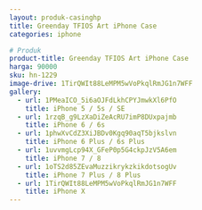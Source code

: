 ```yaml
---
layout: produk-casinghp
title: Greenday TFIOS Art iPhone Case
categories: iphone

# Produk
product-title: Greenday TFIOS Art iPhone Case
harga: 90000
sku: hn-1229
image-drive: 1TirQWIt88LeMPM5wVoPkqlRmJG1n7WFF
gallery:
  - url: 1PMeaICO_5i6aOJFdLkhCPYJmwkXl6PfO
    title: iPhone 5 / 5s / SE
  - url: 1rzqB_g9LzXaDiZeAcRU7imP8DUxpajmb
    title: iPhone 6 / 6s
  - url: 1phwXvCdZ3XiJBDv0Kgq90aqT5bjkslvn
    title: iPhone 6 Plus / 6s Plus
  - url: 1uvvmgLcp94X_GFeP0p5G4ckpJzV5A6em
    title: iPhone 7 / 8
  - url: 1oTS2d85ZEvaMuzzikrykzkikdotsogUv
    title: iPhone 7 Plus / 8 Plus
  - url: 1TirQWIt88LeMPM5wVoPkqlRmJG1n7WFF
    title: iPhone X
---
```

